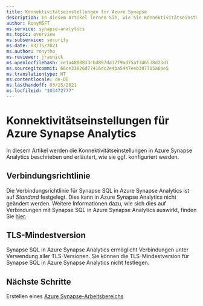 ```yaml
---
title: Konnektivitätseinstellungen für Azure Synapse
description: In diesem Artikel lernen Sie, wie Sie Konnektivitätseinstellungen in Azure Synapse Analytics konfigurieren.
author: RonyMSFT
ms.service: synapse-analytics
ms.topic: overview
ms.subservice: security
ms.date: 03/15/2021
ms.author: ronytho
ms.reviewer: jrasnick
ms.openlocfilehash: ce1a4808833cbd897da17f9ad75af346538d23d1
ms.sourcegitcommit: 66ce33826d77416dc2e4ba5447eeb387705a6ae5
ms.translationtype: HT
ms.contentlocale: de-DE
ms.lasthandoff: 03/15/2021
ms.locfileid: "103472777"
---
```

# <a name="azure-synapse-analytics-connectivity-settings"></a>Konnektivitätseinstellungen für Azure Synapse Analytics

In diesem Artikel werden die Konnektivitätseinstellungen in Azure Synapse Analytics beschrieben und erläutert, wie sie ggf. konfiguriert werden.


## <a name="connection-policy"></a>Verbindungsrichtlinie
Die Verbindungsrichtlinie für Synapse SQL in Azure Synapse Analytics ist auf *Standard* festgelegt. Dies kann in Azure Synapse Analytics nicht geändert werden. Weitere Informationen dazu, wie sich dies auf Verbindungen mit Synapse SQL in Azure Synapse Analytics auswirkt, finden Sie [hier](https://docs.microsoft.com/azure/azure-sql/database/connectivity-architecture#connection-policy). 

## <a name="minimal-tls-version"></a>TLS-Mindestversion
Synapse SQL in Azure Synapse Analytics ermöglicht Verbindungen unter Verwendung aller TLS-Versionen. Sie können die TLS-Mindestversion für Synapse SQL in Azure Synapse Analytics nicht festlegen.

## <a name="next-steps"></a>Nächste Schritte

Erstellen eines [Azure Synapse-Arbeitsbereichs](./synapse-workspace-ip-firewall.md)
